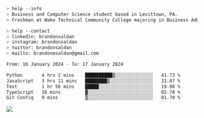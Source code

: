 ````bash
> help --info
> Business and Computer Science student based in Levittown, PA.
> Freshman at Wake Technical Community College majoring in Business Administration.
````

````bash
> help --contact
> linkedin: brandonsaldan
> instagram: brandonsaldan
> twitter: brandonsaldan
> mailto: brandonmsaldan@gmail.com
````

<!--START_SECTION:waka-->

```txt
From: 10 January 2024 - To: 17 January 2024

Python       4 hrs 2 mins    ██████████▒░░░░░░░░░░░░░░   41.73 %
JavaScript   3 hrs 11 mins   ████████▒░░░░░░░░░░░░░░░░   32.87 %
Text         1 hr 56 mins    █████░░░░░░░░░░░░░░░░░░░░   19.98 %
TypeScript   16 mins         ▓░░░░░░░░░░░░░░░░░░░░░░░░   02.78 %
Git Config   9 mins          ▒░░░░░░░░░░░░░░░░░░░░░░░░   01.70 %
```

<!--END_SECTION:waka-->

![](https://komarev.com/ghpvc/?username=brandonsaldan&color=6A8AFF)
